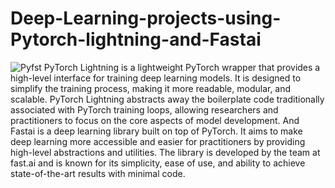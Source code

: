 # Deep-Learning-projects-using-Pytorch-lightning-and-Fastai
![Pyfst](https://miro.medium.com/v2/resize:fit:1400/1*xUKbaYzdWRbcrbtetRqoyg.png)
PyTorch Lightning is a lightweight PyTorch wrapper that provides a high-level interface for training deep learning models. It is designed to simplify the training process, making it more readable, modular, and scalable. PyTorch Lightning abstracts away the boilerplate code traditionally associated with PyTorch training loops, allowing researchers and practitioners to focus on the core aspects of model development.
And Fastai is a deep learning library built on top of PyTorch. It aims to make deep learning more accessible and easier for practitioners by providing high-level abstractions and utilities. The library is developed by the team at fast.ai and is known for its simplicity, ease of use, and ability to achieve state-of-the-art results with minimal code.
